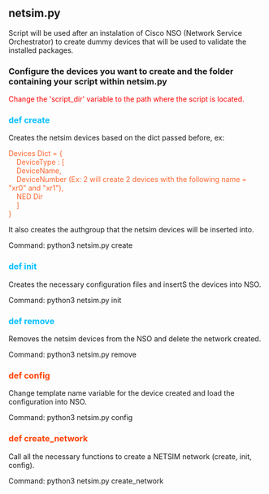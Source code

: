 ## netsim.py

Script will be used after an instalation of Cisco NSO (Network Service Orchestrator) to create dummy devices that will be used to validate the installed packages.

### Configure the devices you want to create and the folder containing your script within netsim.py

<p style="color:red"> Change the 'script_dir' variable to the path where the script is located. </p>

<h3 style="color:#00BFFF"> def create </h3>

Creates the netsim devices based on the dict passed before, ex:

<span style="color:#FE642E">
Devices Dict = { <br>
&nbsp&nbsp&nbsp DeviceType : [ <br> 
&nbsp&nbsp&nbsp DeviceName,<br>
&nbsp&nbsp&nbsp DeviceNumber (Ex: 2 will create 2 devices with the following name = "xr0" and "xr1"),<br>
&nbsp&nbsp&nbsp NED Dir <br>
&nbsp&nbsp&nbsp ]<br>    
}
</span>

It also creates the authgroup that the netsim devices will be inserted into.

Command: python3 netsim.py create

<h3 style="color:#00BFFF"> def init </h3>

Creates the necessary configuration files and insertS the devices into NSO.

Command: python3 netsim.py init

<h3 style="color:#00BFFF"> def remove </h3>

Removes the netsim devices from the NSO and delete the network created.

Command: python3 netsim.py remove

<h3 style="color:#FF4000"> def config</h3>

Change template name variable for the device created and load the configuration into NSO.

Command: python3 netsim.py config

<h3 style="color:#FF4000"> def create_network </h3>

Call all the necessary functions to create a NETSIM network (create, init, config).

Command: python3 netsim.py create_network

